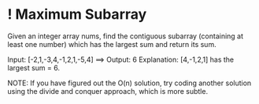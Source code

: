 # ! Maximum Subarray

Given an integer array nums, find the contiguous subarray (containing at least one number)
which has the largest sum and return its sum.

Input: [-2,1,-3,4,-1,2,1,-5,4] ==> Output: 6
Explanation: [4,-1,2,1] has the largest sum = 6.

NOTE: If you have figured out the O(n) solution, try coding another solution using
the divide and conquer approach, which is more subtle.
